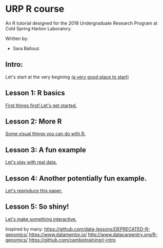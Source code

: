 # URP R course

An R tutorial designed for the 2018 Undergraduate Research Program at Cold Spring Harbor Laboratory.

Written by: 
- Sara Ballouz


## Intro: 
Let's start at the very begining [(a very good place to start)](/intro/intro.md)   

## Lesson 1: R basics 
[First things first! Let's get started.](/lessons/lesson1.md)   

## Lesson 2: More R 
[Some visual things you can do with R.](/lessons/lesson2.md)

## Lesson 3: A fun example 
[Let's play with real data.](/lessons/lesson3.md)

## Lesson 4: Another potentially fun example.
[Let's reproduce this paper.](/lessons/lesson4.md)

## Lesson 5: So shiny!
[Let's make something interactive.](/lessons/lesson5.md)


Inspired by many:
https://github.com/data-lessons/DEPRECATED-R-genomics/
https://www.datamentor.io/
http://www.datacarpentry.org/R-genomics/
https://github.com/cambiotraining/r-intro

